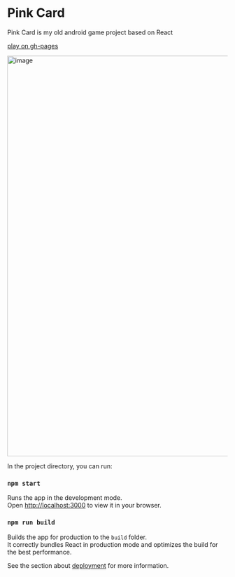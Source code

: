 # Pink Card

Pink Card is my old android game project based on React

[play on gh-pages](https://riv-gh.github.io/pink-card-react-game/)

<img width="1276" height="914" alt="image" src="https://github.com/user-attachments/assets/1c48209a-2577-4bea-a0c2-3b751e37a59e" />


In the project directory, you can run:

### `npm start`

Runs the app in the development mode.\
Open [http://localhost:3000](http://localhost:3000) to view it in your browser.

### `npm run build`

Builds the app for production to the `build` folder.\
It correctly bundles React in production mode and optimizes the build for the best performance.

See the section about [deployment](https://facebook.github.io/create-react-app/docs/deployment) for more information.
